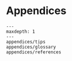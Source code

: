 # Appendices

```{toctree}
---
maxdepth: 1
---
appendices/tips
appendices/glossary
appendices/references
```
